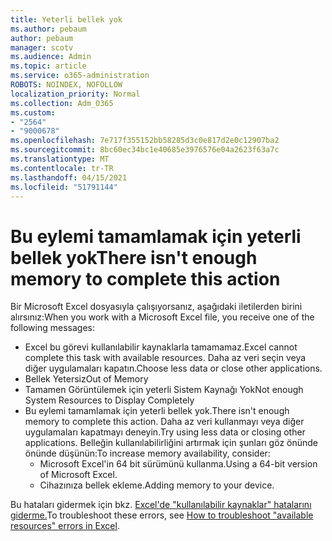 ```yaml
---
title: Yeterli bellek yok
ms.author: pebaum
author: pebaum
manager: scotv
ms.audience: Admin
ms.topic: article
ms.service: o365-administration
ROBOTS: NOINDEX, NOFOLLOW
localization_priority: Normal
ms.collection: Adm_O365
ms.custom:
- "2564"
- "9000678"
ms.openlocfilehash: 7e717f355152bb58285d3c0e817d2e0c12907ba2
ms.sourcegitcommit: 8bc60ec34bc1e40685e3976576e04a2623f63a7c
ms.translationtype: MT
ms.contentlocale: tr-TR
ms.lasthandoff: 04/15/2021
ms.locfileid: "51791144"
---
```

# <a name="there-isnt-enough-memory-to-complete-this-action"></a><span data-ttu-id="e4beb-102">Bu eylemi tamamlamak için yeterli bellek yok</span><span class="sxs-lookup"><span data-stu-id="e4beb-102">There isn't enough memory to complete this action</span></span>

<span data-ttu-id="e4beb-103">Bir Microsoft Excel dosyasıyla çalışıyorsanız, aşağıdaki iletilerden birini alırsınız:</span><span class="sxs-lookup"><span data-stu-id="e4beb-103">When you work with a Microsoft Excel file, you receive one of the following messages:</span></span>

- <span data-ttu-id="e4beb-104">Excel bu görevi kullanılabilir kaynaklarla tamamamaz.</span><span class="sxs-lookup"><span data-stu-id="e4beb-104">Excel cannot complete this task with available resources.</span></span> <span data-ttu-id="e4beb-105">Daha az veri seçin veya diğer uygulamaları kapatın.</span><span class="sxs-lookup"><span data-stu-id="e4beb-105">Choose less data or close other applications.</span></span>
- <span data-ttu-id="e4beb-106">Bellek Yetersiz</span><span class="sxs-lookup"><span data-stu-id="e4beb-106">Out of Memory</span></span>
- <span data-ttu-id="e4beb-107">Tamamen Görüntülemek için yeterli Sistem Kaynağı Yok</span><span class="sxs-lookup"><span data-stu-id="e4beb-107">Not enough System Resources to Display Completely</span></span>
- <span data-ttu-id="e4beb-108">Bu eylemi tamamlamak için yeterli bellek yok.</span><span class="sxs-lookup"><span data-stu-id="e4beb-108">There isn't enough memory to complete this action.</span></span> <span data-ttu-id="e4beb-109">Daha az veri kullanmayı veya diğer uygulamaları kapatmayı deneyin.</span><span class="sxs-lookup"><span data-stu-id="e4beb-109">Try using less data or closing other applications.</span></span> <span data-ttu-id="e4beb-110">Belleğin kullanılabilirliğini artırmak için şunları göz önünde önünde düşünün:</span><span class="sxs-lookup"><span data-stu-id="e4beb-110">To increase memory availability, consider:</span></span> 
    - <span data-ttu-id="e4beb-111">Microsoft Excel'in 64 bit sürümünü kullanma.</span><span class="sxs-lookup"><span data-stu-id="e4beb-111">Using a 64-bit version of Microsoft Excel.</span></span>
    - <span data-ttu-id="e4beb-112">Cihazınıza bellek ekleme.</span><span class="sxs-lookup"><span data-stu-id="e4beb-112">Adding memory to your device.</span></span>

<span data-ttu-id="e4beb-113">Bu hataları gidermek için bkz. [Excel'de "kullanılabilir kaynaklar" hatalarını giderme.](https://docs.microsoft.com/office/troubleshoot/excel/available-resources-errors)</span><span class="sxs-lookup"><span data-stu-id="e4beb-113">To troubleshoot these errors, see [How to troubleshoot "available resources" errors in Excel](https://docs.microsoft.com/office/troubleshoot/excel/available-resources-errors).</span></span>